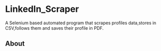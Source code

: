 # LinkedIn_Scraper
A Selenium based automated program that scrapes profiles data,stores in CSV,follows them and saves their profile in PDF.
## About

